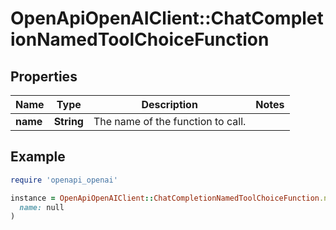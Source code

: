 # OpenApiOpenAIClient::ChatCompletionNamedToolChoiceFunction

## Properties

| Name | Type | Description | Notes |
| ---- | ---- | ----------- | ----- |
| **name** | **String** | The name of the function to call. |  |

## Example

```ruby
require 'openapi_openai'

instance = OpenApiOpenAIClient::ChatCompletionNamedToolChoiceFunction.new(
  name: null
)
```

